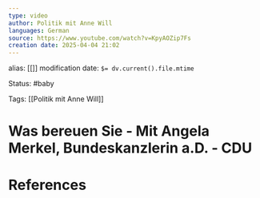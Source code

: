 ```yaml
---
type: video
author: Politik mit Anne Will
languages: German
source: https://www.youtube.com/watch?v=KpyAOZip7Fs
creation date: 2025-04-04 21:02
---
```

alias: [[]]
modification date: `$= dv.current().file.mtime`

Status: #baby 

Tags: [[Politik mit Anne Will]]

# Was bereuen Sie - Mit Angela Merkel, Bundeskanzlerin a.D. - CDU



















# References